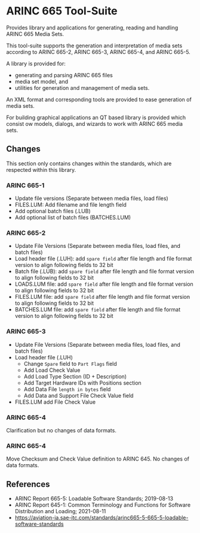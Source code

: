 # ARINC 665 Tool-Suite

Provides library and applications for generating, reading and handling ARINC 665
Media Sets.

This tool-suite supports the generation and interpretation of media sets 
according to ARINC 665-2, ARINC 665-3, ARINC 665-4, and ARINC 665-5.

A library is provided for:
 - generating and parsing ARINC 665 files
 - media set model, and
 - utilities for generation and management of media sets.

An XML format and corresponding tools are provided to ease generation of media 
sets.

For building graphical applications an QT based library is provided which 
consist ow models, dialogs, and wizards to work with ARINC 665 media sets.

## Changes
This section only contains changes within the standards, which are respected 
within this library.

### ARINC 665-1
 - Update file versions (Separate between media files, load files)
 - FILES.LUM: Add filename and file length field
 - Add optional batch files (.LUB)
 - Add optional list of batch files (BATCHES.LUM)

### ARINC 665-2
 - Update File Versions (Separate between media files, load files, and batch 
   files)
 - Load header file (.LUH): add `spare field` after file length and file format 
   version to align following fields to 32 bit
 - Batch file (.LUB): add `spare field` after file length and file format 
   version to align following fields to 32 bit
 - LOADS.LUM file: add `spare field` after file length and file format version
   to align following fields to 32 bit
 - FILES.LUM file: add `spare field` after file length and file format version
   to align following fields to 32 bit
 - BATCHES.LUM file: add `spare field` after file length and file format version
   to align following fields to 32 bit

### ARINC 665-3
 - Update File Versions (Separate between media files, load files, and batch
   files)
 - Load header file (.LUH)
   - Change `Spare` field to `Part Flags` field
   - Add Load Check Value
   - Add Load Type Section (ID + Description)
   - Add Target Hardware IDs with Positions section
   - Add Data File `length in bytes` field
   - Add Data and Support File Check Value field
 - FILES.LUM add File Check Value

### ARINC 665-4
Clarification but no changes of data formats.

### ARINC 665-4
Move Checksum and Check Value definition to ARINC 645.
No changes of data formats.

## References
 - ARINC Report 665-5:
   Loadable Software Standards;
   2019-08-13
 - ARINC Report 645-1:
   Common Terminology and Functions for Software Distribution and Loading;
   2021-08-11
 - https://aviation-ia.sae-itc.com/standards/arinc665-5-665-5-loadable-software-standards
